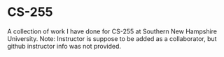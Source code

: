 # CS-255
A collection of work I have done for CS-255 at Southern New Hampshire University.
Note: Instructor is suppose to be added as a collaborator, but github instructor info was not provided.
